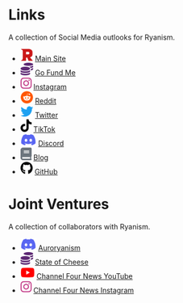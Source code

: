 # Links

A collection of Social Media outlooks for Ryanism.

* <img src="./icons/ryanism.svg" alt="Ryanism" height="25"/> <span class="ryanism-link">[Main Site](https://ryanism.org)</span>
* <img src="./icons/coins-solid.svg" alt="Go Fund Me" height="25"/> <span class="gofundme-link">[Go Fund Me](https://gofund.me/e3c5f3b3)</span>
* <img src="./icons/instagram-brands.svg" alt="Instagram" height="25"/> <span class="instagram-link">[Instagram](https://www.instagram.com/the_church_of_ryanism/)</span>
* <img src="./icons/reddit-brands.svg" alt="Reddit" height="25"/> <span class="reddit-link">[Reddit](https://www.reddit.com/r/thechurchofryanism/)</span>
* <img src="./icons/twitter-brands.svg" alt="Twitter" height="25"/> <span class="twitter-link">[Twitter](https://twitter.com/ChurchofRyanism)</span>
* <img src="./icons/tiktok-brands.svg" alt="TikTok" height="25"/> <span class="tiktok-link">[TikTok](https://www.tiktok.com/@church_of_ryanism)</span>
* <img src="./icons/discord-brands.svg" alt="Discord" height="25"/> <span class="discord-link">[Discord](https://discord.gg/AjZd9Y69RA)</span>
* <img src="./icons/book-solid.svg" alt="Blog" height="25"/> <span class="blog-link">[Blog](https://blog.ryanism.org/)</span>
* <img src="./icons/github-brands.svg" alt="Github" height="25"/> <span class="github-link">[GitHub](https://github.com/ryanism-org)</span>

# Joint Ventures

A collection of collaborators with Ryanism.

* <img src="./icons/discord-brands.svg" alt="Discord" height="25"/> <span class="discord-link">[Auroryanism](https://discord.gg/UUUYEPkNx3)</span>
* <img src="./icons/coins-solid.svg" alt="State Of Cheese" height="25"/> <span class="stateofcheese-link">[State of Cheese](https://stateofcheese.ml/)</span>
* <img src="./icons/youtube-brands.svg" alt="Youtube" height="25"/><span class="youtube-link"> [Channel Four News YouTube](https://www.youtube.com/channel/UCMvOGeh3OZDLG-FljVsGM2w)</span>
* <img src="./icons/instagram-brands.svg" alt="Instagram" height="25"/> <span class="instagram-link"> [Channel Four News Instagram](https://www.instagram.com/channel_four_news/)</span>

